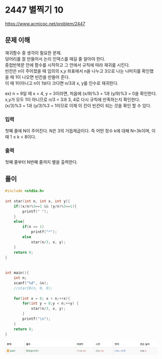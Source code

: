 # 2447 별찍기 10

https://www.acmicpc.net/problem/2447

## 문제 이해

재귀함수 중 생각이 필요한 문제.<br>
덩어리를 잘 만들어서 논리 인덱스를 매길 줄 알아야 한다.<br>
중첩반복문 안에 함수를 시작하고 그 안에서 규칙에 따라 재귀를 시킨다.<br>
빈칸은 n이 주어졌을 때 임의의 x,y 좌표에서 n을 나누고 3으로 나눈 나머지를 확인했을 때 1이 나오면 빈칸을 만들어 준다.<br>
이 때 1이아니고 n이 1보다 크다면 n/3과 x, y를 인수로 재귀한다.

ex) n = 9일 때 x = 4, y = 3이라면, 처음에 (x/9)%3 = 1과 (y/9)%3 = 0을 확인한다.<br>
x,y가 모두 1이 아니므로 n/3 = 3과 3, 4로 다시 규칙에 만족하는지 확인한다.<br>
(x/3)%3 = 1과 (y/3)%3 = 1이므로 이제 이 칸이 빈칸이 되는 것을 확인 할 수 있다.

### 입력

첫째 줄에 N이 주어진다. N은 3의 거듭제곱이다. 즉 어떤 정수 k에 대해 N=3k이며, 이때 1 ≤ k < 8이다.

### 출력

첫째 줄부터 N번째 줄까지 별을 출력한다.

## 풀이

```c
#include <stdio.h>

int star(int n, int x, int y){
    if((x/n)%3==1 && (y/n)%3==1){
        printf(" ");
    }
    else{
        if(n == 1)
            printf("*");
        else
            star(n/3, x, y);
    }
    return 0;
}


int main(){
    int n;
    scanf("%d", &n);
    //star10(n, 0, 0);

    for(int x = 0; x < n;++x){
        for(int y = 0;y < n;++y) {
            star(n/3, x, y);
        }
        printf("\n");
    }
    return 0;
}
```


![img.png](2447_c.png)